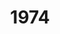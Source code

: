 ---
title: '1974'
countries:
- country: DNK
  indice: 0.3463589899353313
- country: FRA
  indice: 0.35095998674075557
- country: KOR
  indice: 0.2130100883451979
- country: NLD
  indice: 0.3168455448944962
- country: NZL
  indice: 0.29790660225442833
- country: NOR
  indice: 0.31147248693513674
- country: CHN
  indice: 0.15768186365585243
---